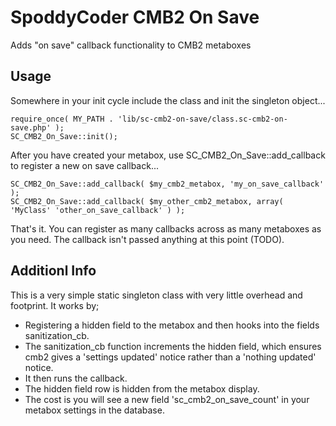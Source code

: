 # SpoddyCoder CMB2 On Save

Adds "on save" callback functionality to CMB2 metaboxes


## Usage

Somewhere in your init cycle include the class and init the singleton object...

```
require_once( MY_PATH . 'lib/sc-cmb2-on-save/class.sc-cmb2-on-save.php' );
SC_CMB2_On_Save::init();
```

After you have created your metabox, use SC_CMB2_On_Save::add_callback to register a new on save callback...

```
SC_CMB2_On_Save::add_callback( $my_cmb2_metabox, 'my_on_save_callback' );
SC_CMB2_On_Save::add_callback( $my_other_cmb2_metabox, array( 'MyClass' 'other_on_save_callback' ) );
```

That's it. You can register as many callbacks across as many metaboxes as you need.
The callback isn't passed anything at this point (TODO).


## Additionl Info
This is a very simple static singleton class with very little overhead and footprint. It works by;
+ Registering a hidden field to the metabox and then hooks into the fields sanitization_cb.
+ The sanitization_cb function increments the hidden field, which ensures cmb2 gives a 'settings updated' notice rather than a 'nothing updated' notice.
+ It then runs the callback.
+ The hidden field row is hidden from the metabox display.
+ The cost is you will see a new field 'sc_cmb2_on_save_count' in your metabox settings in the database.
